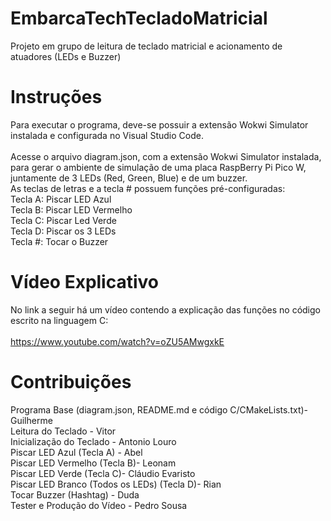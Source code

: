 # EmbarcaTechTecladoMatricial
Projeto em grupo de leitura de teclado matricial e acionamento de atuadores (LEDs e Buzzer)

# Instruções

Para executar o programa, deve-se possuir a extensão Wokwi Simulator instalada e configurada no Visual Studio Code. <br><br>
Acesse o arquivo diagram.json, com a extensão Wokwi Simulator instalada, para gerar o ambiente de simulação de uma placa RaspBerry Pi Pico W, juntamente de 3 LEDs (Red, Green, Blue) e de um buzzer.<br>
As teclas de letras e a tecla # possuem funções pré-configuradas:<br>
Tecla A: Piscar LED Azul<br>
Tecla B: Piscar LED Vermelho<br>
Tecla C: Piscar Led Verde<br>
Tecla D: Piscar os 3 LEDs<br>
Tecla #: Tocar o Buzzer

# Vídeo Explicativo

No link a seguir há um vídeo contendo a explicação das funções no código escrito na linguagem C:<br><br>
https://www.youtube.com/watch?v=oZU5AMwgxkE

# Contribuições

Programa Base (diagram.json, README.md e código C/CMakeLists.txt)- Guilherme<br>
Leitura do Teclado - Vitor<br>
Inicialização do Teclado - Antonio Louro<br>
Piscar LED Azul (Tecla A) - Abel<br>
Piscar LED Vermelho (Tecla B)- Leonam<br>
Piscar LED Verde (Tecla C)- Cláudio Evaristo<br> 
Piscar LED Branco (Todos os LEDs) (Tecla D)- Rian<br>
Tocar Buzzer (Hashtag) - Duda<br>
Tester e Produção do Vídeo - Pedro Sousa

